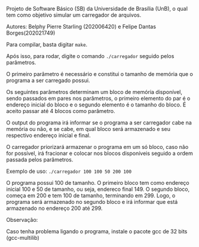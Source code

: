 Projeto de Software Básico (SB) da Universidade de Brasília (UnB), o qual tem como objetivo simular um carregador de arquivos.

Autores: Belphy Pierre Starling (202006420) e Felipe Dantas Borges(202021749)

Para compilar, basta digitar `make`.

Após isso, para rodar, digite o comando `./carregador` seguido pelos parâmetros.

O primeiro parâmetro é necessário e constitui o tamanho de memória que o programa a ser carregado possui.

Os seguintes parâmetros determinam um bloco de memória disponível, sendo passados em pares nos parâmetros,
o primeiro elemento do par é o endereço inicial do bloco e o segundo elemento é o tamanho do bloco.
É aceito passar até 4 blocos como parâmetro.

O output do programa irá informar se o programa a ser carregador cabe na memória ou não,
e se cabe, em qual bloco será armazenado e seu respectivo endereço inicial e final.

O carregador priorizará armazenar o programa em um só bloco, caso não for possível,
irá fracionar e colocar nos blocos disponíveis seguido a ordem passada pelos parâmetros.

Exemplo de uso:
`./carregador 100 100 50 200 100`

O programa possui 100 de tamanho.
O primeiro bloco tem como endereço inicial 100 e 50 de tamanho, ou seja, endereco final 149.
O segundo bloco, começa em 200 e tem 100 de tamanho, terminando em 299.
Logo, o programa será armazenado no segundo bloco e irá informar que está armazenado no endereço 200 até 299.

Observação:

Caso tenha problema ligando o programa, instale o pacote gcc de 32 bits (gcc-multilib)
